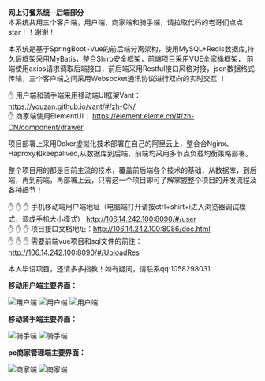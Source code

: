  **网上订餐系统--后端部分**  
本系统共用三个客户端，用户端、商家端和骑手端，请拉取代码的老哥们点点star！！谢谢！

本系统是基于SpringBoot+Vue的前后端分离架构，使用MySQL+Redis数据库,持久层框架采用MyBatis，整合Shiro安全框架，前端项目采用VUE全家桶框架，
前端使用axios请求调取后端接口，前后端采用Restful接口风格对接，json数据格式传输，三个客户端之间采用Websocket通讯协议进行双向的实时交互 ！
   
 :hand: 用户端和骑手端采用移动端UI框架Vant： https://youzan.github.io/vant/#/zh-CN/   
 :hand: 商家端使用ElementUI： https://element.eleme.cn/#/zh-CN/component/drawer

项目部署上采用Doker虚拟化技术部署在自己的阿里云上，整合合Nginx、Haproxy和keepalived,从数据库到后端、前端均采用多节点负载均衡策略部署。

整个项目用的都是目前主流的技术，覆盖前后端各个技术的基础，从数据库，到后端，再到前端，再部署上云，只需这一个项目即可了解掌握整个项目的开发流程及各种细节！

 :raised_hand:  :raised_hand:  :raised_hand: 手机移动端用户端地址（电脑端打开请按ctrl+shirt+i进入浏览器调试模式，调成手机大小模式）
 http://106.14.242.100:8090/#/user   
 :raised_hand:  :raised_hand:  :raised_hand: 项目接口文档地址：http://106.14.242.100:8086/doc.html   
 :raised_hand:  :raised_hand:  :raised_hand: 需要前端vue项目和sql文件的前往：
 http://106.14.242.100:8090/#/UploadRes

本人毕设项目，还请多多指教！如有疑问，请联系qq:1058298031


**移动用户端主要界面：**

![用户端](https://images.gitee.com/uploads/images/2020/0306/171925_a7ceb550_5465839.png "屏幕截图.png")
![用户端](https://images.gitee.com/uploads/images/2020/0306/172026_8fdb4e68_5465839.png "屏幕截图.png")
![用户端](https://images.gitee.com/uploads/images/2020/0306/171908_0bdd2177_5465839.png "屏幕截图.png")

**移动骑手端主要界面：**

![骑手端](https://images.gitee.com/uploads/images/2020/0306/171714_d6ed403e_5465839.png "屏幕截图.png")
![骑手端](https://images.gitee.com/uploads/images/2020/0306/171747_d333a38b_5465839.png "屏幕截图.png")

**pc商家管理端主要界面：**

![商家端](https://images.gitee.com/uploads/images/2020/0306/171814_03e922d5_5465839.png "屏幕截图.png")
![商家端](https://images.gitee.com/uploads/images/2020/0306/171846_605cfba4_5465839.png "屏幕截图.png")

